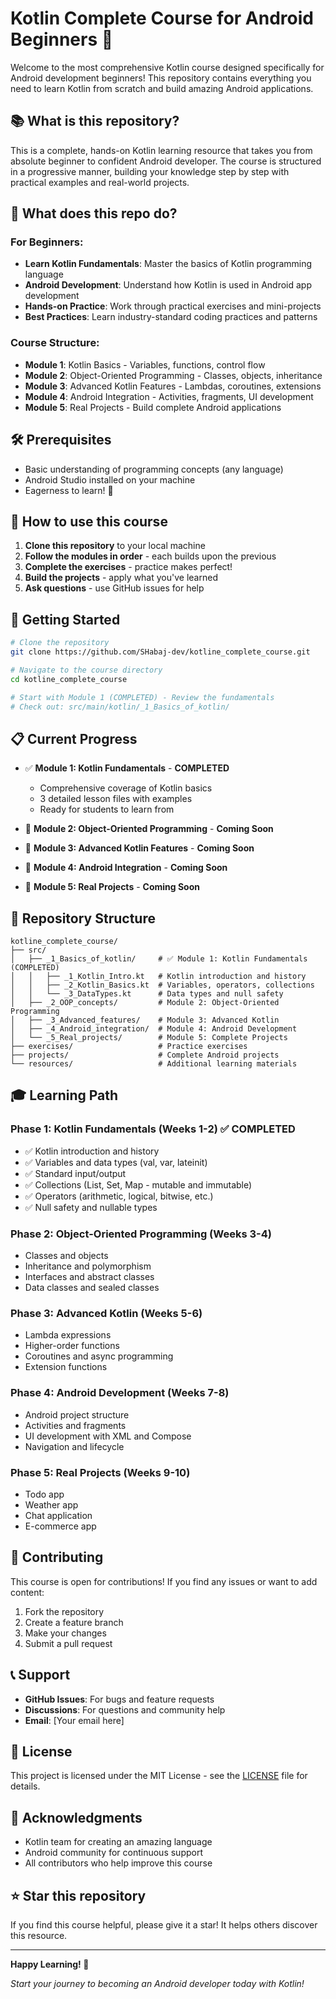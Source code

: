 # Kotlin Complete Course for Android Beginners 🚀

Welcome to the most comprehensive Kotlin course designed specifically for Android development beginners! This repository contains everything you need to learn Kotlin from scratch and build amazing Android applications.

## 📚 What is this repository?

This is a complete, hands-on Kotlin learning resource that takes you from absolute beginner to confident Android developer. The course is structured in a progressive manner, building your knowledge step by step with practical examples and real-world projects.

## 🎯 What does this repo do?

### For Beginners:
- **Learn Kotlin Fundamentals**: Master the basics of Kotlin programming language
- **Android Development**: Understand how Kotlin is used in Android app development
- **Hands-on Practice**: Work through practical exercises and mini-projects
- **Best Practices**: Learn industry-standard coding practices and patterns

### Course Structure:
- **Module 1**: Kotlin Basics - Variables, functions, control flow
- **Module 2**: Object-Oriented Programming - Classes, objects, inheritance
- **Module 3**: Advanced Kotlin Features - Lambdas, coroutines, extensions
- **Module 4**: Android Integration - Activities, fragments, UI development
- **Module 5**: Real Projects - Build complete Android applications

## 🛠️ Prerequisites

- Basic understanding of programming concepts (any language)
- Android Studio installed on your machine
- Eagerness to learn! 💪

## 📖 How to use this course

1. **Clone this repository** to your local machine
2. **Follow the modules in order** - each builds upon the previous
3. **Complete the exercises** - practice makes perfect!
4. **Build the projects** - apply what you've learned
5. **Ask questions** - use GitHub issues for help

## 🚀 Getting Started

```bash
# Clone the repository
git clone https://github.com/SHabaj-dev/kotline_complete_course.git

# Navigate to the course directory
cd kotline_complete_course

# Start with Module 1 (COMPLETED) - Review the fundamentals
# Check out: src/main/kotlin/_1_Basics_of_kotlin/
```

## 📋 Current Progress

- ✅ **Module 1: Kotlin Fundamentals** - **COMPLETED**
  - Comprehensive coverage of Kotlin basics
  - 3 detailed lesson files with examples
  - Ready for students to learn from

- 🔄 **Module 2: Object-Oriented Programming** - **Coming Soon**
- 🔄 **Module 3: Advanced Kotlin Features** - **Coming Soon**
- 🔄 **Module 4: Android Integration** - **Coming Soon**
- 🔄 **Module 5: Real Projects** - **Coming Soon**

## 📁 Repository Structure

```
kotline_complete_course/
├── src/
│   ├── _1_Basics_of_kotlin/     # ✅ Module 1: Kotlin Fundamentals (COMPLETED)
│   │   ├── _1_Kotlin_Intro.kt   # Kotlin introduction and history
│   │   ├── _2_Kotlin_Basics.kt  # Variables, operators, collections
│   │   └── _3_DataTypes.kt      # Data types and null safety
│   ├── _2_OOP_concepts/         # Module 2: Object-Oriented Programming
│   ├── _3_Advanced_features/    # Module 3: Advanced Kotlin
│   ├── _4_Android_integration/  # Module 4: Android Development
│   └── _5_Real_projects/        # Module 5: Complete Projects
├── exercises/                   # Practice exercises
├── projects/                    # Complete Android projects
└── resources/                   # Additional learning materials
```

## 🎓 Learning Path

### Phase 1: Kotlin Fundamentals (Weeks 1-2) ✅ **COMPLETED**
- ✅ Kotlin introduction and history
- ✅ Variables and data types (val, var, lateinit)
- ✅ Standard input/output
- ✅ Collections (List, Set, Map - mutable and immutable)
- ✅ Operators (arithmetic, logical, bitwise, etc.)
- ✅ Null safety and nullable types

### Phase 2: Object-Oriented Programming (Weeks 3-4)
- Classes and objects
- Inheritance and polymorphism
- Interfaces and abstract classes
- Data classes and sealed classes

### Phase 3: Advanced Kotlin (Weeks 5-6)
- Lambda expressions
- Higher-order functions
- Coroutines and async programming
- Extension functions

### Phase 4: Android Development (Weeks 7-8)
- Android project structure
- Activities and fragments
- UI development with XML and Compose
- Navigation and lifecycle

### Phase 5: Real Projects (Weeks 9-10)
- Todo app
- Weather app
- Chat application
- E-commerce app

## 🤝 Contributing

This course is open for contributions! If you find any issues or want to add content:

1. Fork the repository
2. Create a feature branch
3. Make your changes
4. Submit a pull request

## 📞 Support

- **GitHub Issues**: For bugs and feature requests
- **Discussions**: For questions and community help
- **Email**: [Your email here]

## 📄 License

This project is licensed under the MIT License - see the [LICENSE](LICENSE) file for details.

## 🙏 Acknowledgments

- Kotlin team for creating an amazing language
- Android community for continuous support
- All contributors who help improve this course

## ⭐ Star this repository

If you find this course helpful, please give it a star! It helps others discover this resource.

---

**Happy Learning! 🎉**

*Start your journey to becoming an Android developer today with Kotlin!*
